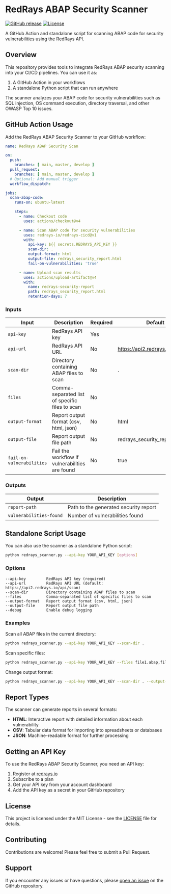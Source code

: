 # RedRays ABAP Security Scanner

[![GitHub release](https://img.shields.io/github/release/redrays-io/redrays-cicd.svg)](https://github.com/redrays-io/redrays-cicd/releases/latest)
[![License](https://img.shields.io/github/license/redrays-io/redrays-cicd.svg)](LICENSE)

A GitHub Action and standalone script for scanning ABAP code for security vulnerabilities using the RedRays API.

## Overview

This repository provides tools to integrate RedRays ABAP security scanning into your CI/CD pipelines. You can use it as:

1. A GitHub Action in your workflows
2. A standalone Python script that can run anywhere

The scanner analyzes your ABAP code for security vulnerabilities such as SQL injection, OS command execution, directory traversal, and other OWASP Top 10 issues.

## GitHub Action Usage

Add the RedRays ABAP Security Scanner to your GitHub workflow:

```yaml
name: RedRays ABAP Security Scan

on:
  push:
    branches: [ main, master, develop ]
  pull_request:
    branches: [ main, master, develop ]
  # Optional: Add manual trigger
  workflow_dispatch:

jobs:
  scan-abap-code:
    runs-on: ubuntu-latest

    steps:
      - name: Checkout code
        uses: actions/checkout@v4

      - name: Scan ABAP code for security vulnerabilities
        uses: redrays-io/redrays-cicd@v1
        with:
          api-key: ${{ secrets.REDRAYS_API_KEY }}
          scan-dir: .
          output-format: html
          output-file: redrays_security_report.html
          fail-on-vulnerabilities: 'true'

      - name: Upload scan results
        uses: actions/upload-artifact@v4
        with:
          name: redrays-security-report
          path: redrays_security_report.html
          retention-days: 7
```

### Inputs

| Input                   | Description                                       | Required | Default                          |
|-------------------------|---------------------------------------------------|----------|----------------------------------|
| `api-key`               | RedRays API key                                   | Yes      |                                  |
| `api-url`               | RedRays API URL                                   | No       | https://api2.redrays.io/api/scan |
| `scan-dir`              | Directory containing ABAP files to scan           | No       | .                                |
| `files`                 | Comma-separated list of specific files to scan    | No       |                                  |
| `output-format`         | Report output format (csv, html, json)            | No       | html                             |
| `output-file`           | Report output file path                           | No       | redrays_security_report.html     |
| `fail-on-vulnerabilities` | Fail the workflow if vulnerabilities are found  | No       | true                             |

### Outputs

| Output                 | Description                           |
|------------------------|---------------------------------------|
| `report-path`          | Path to the generated security report |
| `vulnerabilities-found`| Number of vulnerabilities found       |

## Standalone Script Usage

You can also use the scanner as a standalone Python script:

```bash
python redrays_scanner.py --api-key YOUR_API_KEY [options]
```

### Options

```
--api-key         RedRays API key (required)
--api-url         RedRays API URL (default: https://api2.redrays.io/api/scan)
--scan-dir        Directory containing ABAP files to scan
--files           Comma-separated list of specific files to scan
--output-format   Report output format (csv, html, json)
--output-file     Report output file path
--debug           Enable debug logging
```

### Examples

Scan all ABAP files in the current directory:
```bash
python redrays_scanner.py --api-key YOUR_API_KEY --scan-dir .
```

Scan specific files:
```bash
python redrays_scanner.py --api-key YOUR_API_KEY --files file1.abap,file2.abap
```

Change output format:
```bash
python redrays_scanner.py --api-key YOUR_API_KEY --scan-dir . --output-format csv
```

## Report Types

The scanner can generate reports in several formats:

- **HTML**: Interactive report with detailed information about each vulnerability
- **CSV**: Tabular data format for importing into spreadsheets or databases
- **JSON**: Machine-readable format for further processing

## Getting an API Key

To use the RedRays ABAP Security Scanner, you need an API key:

1. Register at [redrays.io](https://redrays.io)
2. Subscribe to a plan
3. Get your API key from your account dashboard
4. Add the API key as a secret in your GitHub repository

## License

This project is licensed under the MIT License - see the [LICENSE](LICENSE) file for details.

## Contributing

Contributions are welcome! Please feel free to submit a Pull Request.

## Support

If you encounter any issues or have questions, please [open an issue](https://github.com/redrays-io/redrays-cicd/issues) on the GitHub repository.